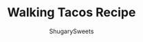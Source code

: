 ---
layout: ../../layouts/MarkdownPostLayout.astro
title: Walking Tacos Recipe
author: ShugarySweets
pubDate: 2021-02-28
description: "Make the famous fair food at home! This Walking Tacos recipe is a quick and easy meal you can eat on the go. Seasoned beef is mixed into bags of Doritos and topped with your favorite taco fixings!"
image_url: https://www.shugarysweets.com/wp-content/uploads/2021/08/walking-tacos-facebook.jpg
tags: ["Main Dish","Mexican"]
calories: 356
protein: 25
carbohydrates: 11
fats: 24
fiber: 3
ingredients: ["1 Pound ground beef","1 packet taco seasoning","2 tablespoons water","6 (1 ounce) bags of doritos","6 cherry tomatoes, diced","1/2 cup shredded mexican cheese","1/2 cup sour cream","1/2 cup salsa","1 cup shredded lettuce","1/2 cup guacamole"]
serves: 6
time: "25 minutes"
prepTime: "15 minutes"
instructions: ["Prepare your taco meat by crumbling it with a spatula and browning it in a skillet, about 5 to 6 minutes. Add the taco seasoning and water and cook until thickened, about 2 to 4 minutes..","While keeping doritos inside the bag, gently crush until chips are slightly broken.","Add a heaping ¼ cup of taco meat to each bag. ","Layer your desired toppings directly into the bag of chips and toss with a fork before enjoying."]
nutrition: ["356 calories","11 grams carbohydrates","87 milligrams cholesterol","24 grams fat","3 grams fiber","25 grams protein","9 grams saturated fat","713 milligrams sodium","3 grams sugar","1 grams trans fat","11 grams unsaturated fat"]
---